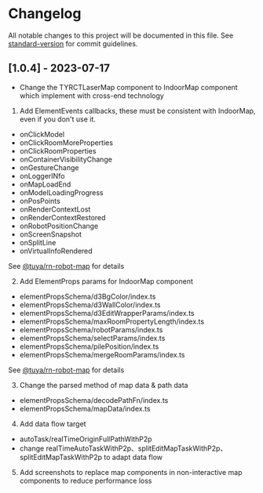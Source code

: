 # Changelog

All notable changes to this project will be documented in this file. See [standard-version](https://github.com/conventional-changelog/standard-version) for commit guidelines.


## [1.0.4] - 2023-07-17

- Change the TYRCTLaserMap component to IndoorMap component which implement with cross-end technology

1. Add ElementEvents callbacks, these must be consistent with IndoorMap, even if you don't use it.
  - onClickModel
  - onClickRoomMoreProperties
  - onClickRoomProperties
  - onContainerVisibilityChange
  - onGestureChange
  - onLoggerINfo
  - onMapLoadEnd
  - onModelLoadingProgress
  - onPosPoints
  - onRenderContextLost
  - onRenderContextRestored
  - onRobotPositionChange
  - onScreenSnapshot
  - onSplitLine
  - onVirtualInfoRendered

  See [@tuya/rn-robot-map](https://www.npmjs.com/package/@tuya/rn-robot-map) for details


2. Add ElementProps params for IndoorMap component
  - elementPropsSchema/d3BgColor/index.ts
  - elementPropsSchema/d3WallColor/index.ts
  - elementPropsSchema/d3EditWrapperParams/index.ts
  - elementPropsSchema/maxRoomPropertyLength/index.ts
  - elementPropsSchema/robotParams/index.ts
  - elementPropsSchema/selectParams/index.ts
  - elementPropsSchema/pilePosition/index.ts
  - elementPropsSchema/mergeRoomParams/index.ts

  See [@tuya/rn-robot-map](https://www.npmjs.com/package/@tuya/rn-robot-map) for details

3. Change the parsed method of map data & path data
  - elementPropsSchema/decodePathFn/index.ts
  - elementPropsSchema/mapData/index.ts

4. Add data flow target
  - autoTask/realTimeOriginFullPathWithP2p
  - change realTimeAutoTaskWithP2p、splitEditMapTaskWithP2p、splitEditMapTaskWithP2p to adapt data flow

5. Add screenshots to replace map components in non-interactive map components to reduce performance loss
